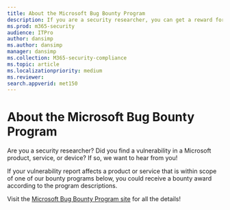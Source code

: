 ```yaml
---
title: About the Microsoft Bug Bounty Program
description: If you are a security researcher, you can get a reward for reporting a vulnerability in a Microsoft product, service, or device.
ms.prod: m365-security
audience: ITPro
author: dansimp
ms.author: dansimp
manager: dansimp
ms.collection: M365-security-compliance
ms.topic: article
ms.localizationpriority: medium
ms.reviewer: 
search.appverid: met150
---
```


# About the Microsoft Bug Bounty Program

Are you a security researcher? Did you find a vulnerability in a Microsoft product, service, or device? If so, we want to hear from you!

If your vulnerability report affects a product or service that is within scope of one of our bounty programs below, you could receive a bounty award according to the program descriptions.

Visit the [Microsoft Bug Bounty Program site](https://www.microsoft.com/en-us/msrc/bounty?rtc=1) for all the details!